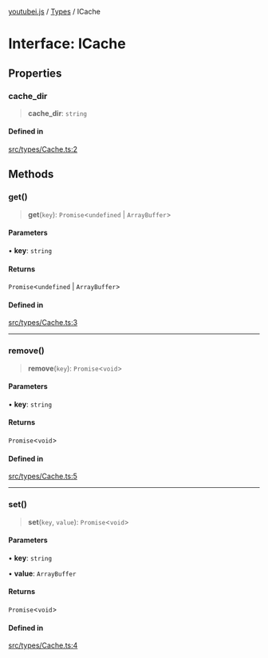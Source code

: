 [youtubei.js](../../../README.md) / [Types](../README.md) / ICache

# Interface: ICache

## Properties

### cache\_dir

> **cache\_dir**: `string`

#### Defined in

[src/types/Cache.ts:2](https://github.com/LuanRT/YouTube.js/blob/e1650e12979e68b9546bc63989f86b651960a10a/src/types/Cache.ts#L2)

## Methods

### get()

> **get**(`key`): `Promise`\<`undefined` \| `ArrayBuffer`\>

#### Parameters

• **key**: `string`

#### Returns

`Promise`\<`undefined` \| `ArrayBuffer`\>

#### Defined in

[src/types/Cache.ts:3](https://github.com/LuanRT/YouTube.js/blob/e1650e12979e68b9546bc63989f86b651960a10a/src/types/Cache.ts#L3)

***

### remove()

> **remove**(`key`): `Promise`\<`void`\>

#### Parameters

• **key**: `string`

#### Returns

`Promise`\<`void`\>

#### Defined in

[src/types/Cache.ts:5](https://github.com/LuanRT/YouTube.js/blob/e1650e12979e68b9546bc63989f86b651960a10a/src/types/Cache.ts#L5)

***

### set()

> **set**(`key`, `value`): `Promise`\<`void`\>

#### Parameters

• **key**: `string`

• **value**: `ArrayBuffer`

#### Returns

`Promise`\<`void`\>

#### Defined in

[src/types/Cache.ts:4](https://github.com/LuanRT/YouTube.js/blob/e1650e12979e68b9546bc63989f86b651960a10a/src/types/Cache.ts#L4)
